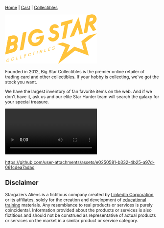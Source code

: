 [Home](index.md) | [Cast](Cast.md) | [Collectibles](Collectibles.md)

<img src="images/logo_bigstar.svg" alt="StarGazers Logo" style ="width:300px;">


Founded in 2012, Big Star Collectibles is the premier online retailer of trading card and other collectibles. If your hobby is collecting, we've got the stock you want.

We have the largest inventory of fan favorite items on the web. And if we don't have it, ask us and our elite Star Hunter team will search the galaxy for your special treasure.

<video src="images/video.mp4"></video>


https://github.com/user-attachments/assets/e0250581-b332-4b25-a97d-061cdea7adac


## Disclaimer

Stargazers Aliens is a fictitious company created by <a class="text-secondary" href="https://www.linkedin.com/">LinkedIn Corporation</a>, or its affiliates, solely for the creation and development of <a class="text-secondary" href="https://www.linkedin.com/learning/">educational training</a> materials. Any resemblance to real products or services is purely coincidental. Information provided about the products or services is also fictitious and should not be construed as representative of actual products or services on the market in a similar product or service category.


